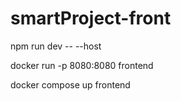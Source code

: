 # smartProject-front

npm run dev -- --host <myhost>


docker run -p 8080:8080 frontend

docker compose up frontend